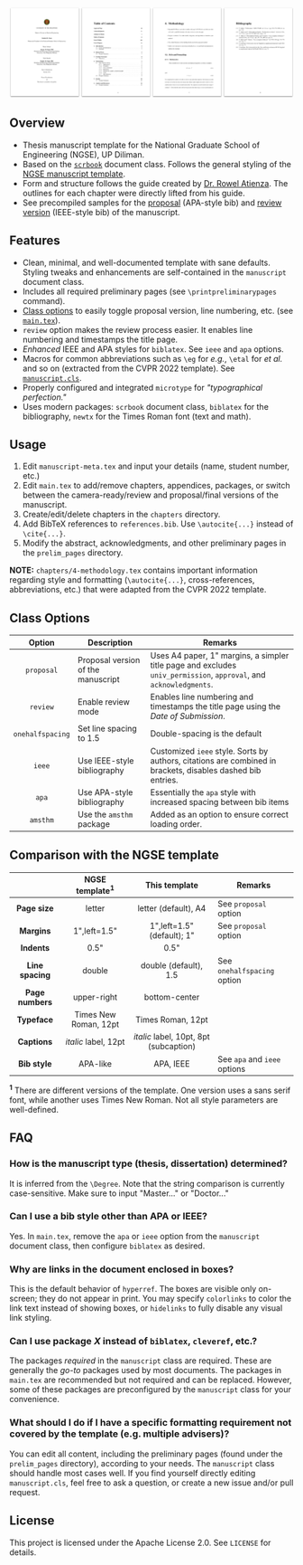 ![Preview of title page, ToC, chapter, and bibliography](preview.png "Preview of title page, ToC, chapter, and bibliography")

## Overview
- Thesis manuscript template for the National Graduate School of Engineering (NGSE), UP Diliman.
- Based on the [`scrbook`](https://ctan.org/pkg/scrbook) document class. Follows the general styling of the [NGSE manuscript template](https://coe.upd.edu.ph/forms/).
- Form and structure follows the guide created by [Dr. Rowel Atienza](https://github.com/roatienza). The outlines for each chapter were directly lifted from his guide.
- See precompiled samples for the [proposal](https://github.com/baudm/ngse-manuscript/blob/main/samples/proposal.pdf) (APA-style bib) and [review version](https://github.com/baudm/ngse-manuscript/blob/main/samples/final_review.pdf) (IEEE-style bib) of the manuscript.

## Features
- Clean, minimal, and well-documented template with sane defaults. Styling tweaks and enhancements are self-contained in the `manuscript` document class.
- Includes all required preliminary pages (see `\printpreliminarypages` command).
- [Class options](#class-options) to easily toggle proposal version, line numbering, etc. (see [`main.tex`](https://github.com/baudm/ngse-manuscript/blob/main/main.tex#L1-L8)).
- `review` option makes the review process easier. It enables line numbering and timestamps the title page.
- *Enhanced* IEEE and APA styles for `biblatex`. See `ieee` and `apa` options.
- Macros for common abbreviations such as `\eg` for *e.g.*, `\etal` for *et al.* and so on (extracted from the CVPR 2022 template). See [`manuscript.cls`](https://github.com/baudm/ngse-manuscript/blob/main/manuscript.cls#L76-L82).
- Properly configured and integrated `microtype` for *"typographical perfection."*
- Uses modern packages: `scrbook` document class, `biblatex` for the bibliography, `newtx` for the Times Roman font (text and math).

## Usage
1. Edit `manuscript-meta.tex` and input your details (name, student number, etc.)
2. Edit `main.tex` to add/remove chapters, appendices, packages, or switch between the camera-ready/review and proposal/final versions of the manuscript.
3. Create/edit/delete chapters in the `chapters` directory.
4. Add BibTeX references to `references.bib`. Use `\autocite{...}` instead of `\cite{...}`.
5. Modify the abstract, acknowledgments, and other preliminary pages in the `prelim_pages` directory.

**NOTE:** `chapters/4-methodology.tex` contains important information regarding style and formatting (`\autocite{...}`, cross-references, abbreviations, etc.) that were adapted from the CVPR 2022 template.

## Class Options
| Option           | Description                        |  Remarks                                                                                                   |
|:----------------:|------------------------------------|------------------------------------------------------------------------------------------------------------|
| `proposal`       | Proposal version of the manuscript | Uses A4 paper, 1" margins, a simpler title page and excludes `univ_permission`, `approval`, and `acknowledgments`.               |
| `review`         | Enable review mode                 | Enables line numbering and timestamps the title page using the *Date of Submission*.                       |
| `onehalfspacing` | Set line spacing to 1.5            | Double-spacing is the default                                                                              |
| `ieee`           | Use IEEE-style bibliography        | Customized `ieee` style. Sorts by authors, citations are combined in brackets, disables dashed bib entries.|
| `apa`            | Use APA-style bibliography         | Essentially the `apa` style with increased spacing between bib items                                       |
| `amsthm`         | Use the `amsthm` package           | Added as an option to ensure correct loading order.                                                        |

## Comparison with the NGSE template
| &nbsp;           | NGSE template<sup>1</sup> | This template                             | Remarks                      |
|:----------------:|:-------------------------:|:-----------------------------------------:|------------------------------|
| **Page size**    | letter                    | letter (default), A4                      | See `proposal` option        |
| **Margins**      | 1",left=1.5"              | 1",left=1.5" (default); 1"                | See `proposal` option        |
| **Indents**      | 0.5"                      | 0.5"                                      |                              |
| **Line spacing** | double                    | double (default), 1.5                     | See `onehalfspacing` option  |
| **Page numbers** | upper-right               | bottom-center                             |                              |
| **Typeface**     | Times New Roman, 12pt     | Times Roman, 12pt                         |                              |
| **Captions**     | *italic* label, 12pt      | *italic* label, 10pt, 8pt (subcaption)    |                              |
| **Bib style**    | APA-like                  | APA, IEEE                                 | See `apa` and `ieee` options |

**<sup>1</sup>** There are different versions of the template. One version uses a sans serif font, while another uses Times New Roman. Not all style parameters are well-defined.

## FAQ
### How is the manuscript type (thesis, dissertation) determined?
It is inferred from the `\Degree`. Note that the string comparison is currently case-sensitive. Make sure to input "Master..." or "Doctor..."

### Can I use a bib style other than APA or IEEE?
Yes. In `main.tex`, remove the `apa` or `ieee` option from the `manuscript` document class, then configure `biblatex` as desired.

### Why are links in the document enclosed in boxes?
This is the default behavior of `hyperref`. The boxes are visible only on-screen; they do not appear in print. You may specify `colorlinks` to color the link text instead of showing boxes, or `hidelinks` to fully disable any visual link styling.

### Can I use package *X* instead of `biblatex`, `cleveref`, etc.?
The packages *required* in the `manuscript` class are required. These are generally the *go-to* packages used by most documents. The packages in `main.tex` are recommended but not required and can be replaced. However, some of these packages are preconfigured by the `manuscript` class for your convenience.

### What should I do if I have a specific formatting requirement not covered by the template (e.g. multiple advisers)?
You can edit all content, including the preliminary pages (found under the `prelim_pages` directory), according to your needs. The `manuscript` class should handle most cases well. If you find yourself directly editing `manuscript.cls`, feel free to ask a question, or create a new issue and/or pull request.

## License
This project is licensed under the Apache License 2.0. See `LICENSE` for details.

